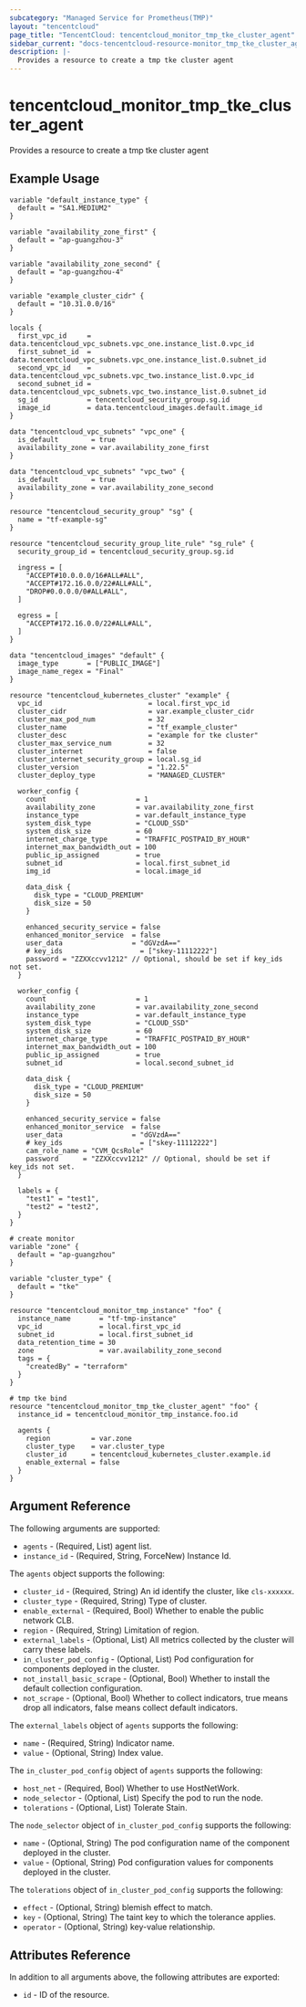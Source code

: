 ```yaml
---
subcategory: "Managed Service for Prometheus(TMP)"
layout: "tencentcloud"
page_title: "TencentCloud: tencentcloud_monitor_tmp_tke_cluster_agent"
sidebar_current: "docs-tencentcloud-resource-monitor_tmp_tke_cluster_agent"
description: |-
  Provides a resource to create a tmp tke cluster agent
---
```


# tencentcloud_monitor_tmp_tke_cluster_agent

Provides a resource to create a tmp tke cluster agent

## Example Usage

```hcl
variable "default_instance_type" {
  default = "SA1.MEDIUM2"
}

variable "availability_zone_first" {
  default = "ap-guangzhou-3"
}

variable "availability_zone_second" {
  default = "ap-guangzhou-4"
}

variable "example_cluster_cidr" {
  default = "10.31.0.0/16"
}

locals {
  first_vpc_id     = data.tencentcloud_vpc_subnets.vpc_one.instance_list.0.vpc_id
  first_subnet_id  = data.tencentcloud_vpc_subnets.vpc_one.instance_list.0.subnet_id
  second_vpc_id    = data.tencentcloud_vpc_subnets.vpc_two.instance_list.0.vpc_id
  second_subnet_id = data.tencentcloud_vpc_subnets.vpc_two.instance_list.0.subnet_id
  sg_id            = tencentcloud_security_group.sg.id
  image_id         = data.tencentcloud_images.default.image_id
}

data "tencentcloud_vpc_subnets" "vpc_one" {
  is_default        = true
  availability_zone = var.availability_zone_first
}

data "tencentcloud_vpc_subnets" "vpc_two" {
  is_default        = true
  availability_zone = var.availability_zone_second
}

resource "tencentcloud_security_group" "sg" {
  name = "tf-example-sg"
}

resource "tencentcloud_security_group_lite_rule" "sg_rule" {
  security_group_id = tencentcloud_security_group.sg.id

  ingress = [
    "ACCEPT#10.0.0.0/16#ALL#ALL",
    "ACCEPT#172.16.0.0/22#ALL#ALL",
    "DROP#0.0.0.0/0#ALL#ALL",
  ]

  egress = [
    "ACCEPT#172.16.0.0/22#ALL#ALL",
  ]
}

data "tencentcloud_images" "default" {
  image_type       = ["PUBLIC_IMAGE"]
  image_name_regex = "Final"
}

resource "tencentcloud_kubernetes_cluster" "example" {
  vpc_id                          = local.first_vpc_id
  cluster_cidr                    = var.example_cluster_cidr
  cluster_max_pod_num             = 32
  cluster_name                    = "tf_example_cluster"
  cluster_desc                    = "example for tke cluster"
  cluster_max_service_num         = 32
  cluster_internet                = false
  cluster_internet_security_group = local.sg_id
  cluster_version                 = "1.22.5"
  cluster_deploy_type             = "MANAGED_CLUSTER"

  worker_config {
    count                      = 1
    availability_zone          = var.availability_zone_first
    instance_type              = var.default_instance_type
    system_disk_type           = "CLOUD_SSD"
    system_disk_size           = 60
    internet_charge_type       = "TRAFFIC_POSTPAID_BY_HOUR"
    internet_max_bandwidth_out = 100
    public_ip_assigned         = true
    subnet_id                  = local.first_subnet_id
    img_id                     = local.image_id

    data_disk {
      disk_type = "CLOUD_PREMIUM"
      disk_size = 50
    }

    enhanced_security_service = false
    enhanced_monitor_service  = false
    user_data                 = "dGVzdA=="
    # key_ids                   = ["skey-11112222"]
    password = "ZZXXccvv1212" // Optional, should be set if key_ids not set.
  }

  worker_config {
    count                      = 1
    availability_zone          = var.availability_zone_second
    instance_type              = var.default_instance_type
    system_disk_type           = "CLOUD_SSD"
    system_disk_size           = 60
    internet_charge_type       = "TRAFFIC_POSTPAID_BY_HOUR"
    internet_max_bandwidth_out = 100
    public_ip_assigned         = true
    subnet_id                  = local.second_subnet_id

    data_disk {
      disk_type = "CLOUD_PREMIUM"
      disk_size = 50
    }

    enhanced_security_service = false
    enhanced_monitor_service  = false
    user_data                 = "dGVzdA=="
    # key_ids                   = ["skey-11112222"]
    cam_role_name = "CVM_QcsRole"
    password      = "ZZXXccvv1212" // Optional, should be set if key_ids not set.
  }

  labels = {
    "test1" = "test1",
    "test2" = "test2",
  }
}

# create monitor
variable "zone" {
  default = "ap-guangzhou"
}

variable "cluster_type" {
  default = "tke"
}

resource "tencentcloud_monitor_tmp_instance" "foo" {
  instance_name       = "tf-tmp-instance"
  vpc_id              = local.first_vpc_id
  subnet_id           = local.first_subnet_id
  data_retention_time = 30
  zone                = var.availability_zone_second
  tags = {
    "createdBy" = "terraform"
  }
}

# tmp tke bind
resource "tencentcloud_monitor_tmp_tke_cluster_agent" "foo" {
  instance_id = tencentcloud_monitor_tmp_instance.foo.id

  agents {
    region          = var.zone
    cluster_type    = var.cluster_type
    cluster_id      = tencentcloud_kubernetes_cluster.example.id
    enable_external = false
  }
}
```

## Argument Reference

The following arguments are supported:

* `agents` - (Required, List) agent list.
* `instance_id` - (Required, String, ForceNew) Instance Id.

The `agents` object supports the following:

* `cluster_id` - (Required, String) An id identify the cluster, like `cls-xxxxxx`.
* `cluster_type` - (Required, String) Type of cluster.
* `enable_external` - (Required, Bool) Whether to enable the public network CLB.
* `region` - (Required, String) Limitation of region.
* `external_labels` - (Optional, List) All metrics collected by the cluster will carry these labels.
* `in_cluster_pod_config` - (Optional, List) Pod configuration for components deployed in the cluster.
* `not_install_basic_scrape` - (Optional, Bool) Whether to install the default collection configuration.
* `not_scrape` - (Optional, Bool) Whether to collect indicators, true means drop all indicators, false means collect default indicators.

The `external_labels` object of `agents` supports the following:

* `name` - (Required, String) Indicator name.
* `value` - (Optional, String) Index value.

The `in_cluster_pod_config` object of `agents` supports the following:

* `host_net` - (Required, Bool) Whether to use HostNetWork.
* `node_selector` - (Optional, List) Specify the pod to run the node.
* `tolerations` - (Optional, List) Tolerate Stain.

The `node_selector` object of `in_cluster_pod_config` supports the following:

* `name` - (Optional, String) The pod configuration name of the component deployed in the cluster.
* `value` - (Optional, String) Pod configuration values for components deployed in the cluster.

The `tolerations` object of `in_cluster_pod_config` supports the following:

* `effect` - (Optional, String) blemish effect to match.
* `key` - (Optional, String) The taint key to which the tolerance applies.
* `operator` - (Optional, String) key-value relationship.

## Attributes Reference

In addition to all arguments above, the following attributes are exported:

* `id` - ID of the resource.



